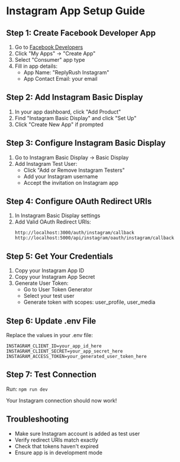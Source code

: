 # Instagram App Setup Guide

## Step 1: Create Facebook Developer App

1. Go to [Facebook Developers](https://developers.facebook.com/)
2. Click "My Apps" → "Create App"
3. Select "Consumer" app type
4. Fill in app details:
   - App Name: "ReplyRush Instagram"
   - App Contact Email: your email

## Step 2: Add Instagram Basic Display

1. In your app dashboard, click "Add Product"
2. Find "Instagram Basic Display" and click "Set Up"
3. Click "Create New App" if prompted

## Step 3: Configure Instagram Basic Display

1. Go to Instagram Basic Display → Basic Display
2. Add Instagram Test User:
   - Click "Add or Remove Instagram Testers"
   - Add your Instagram username
   - Accept the invitation on Instagram app

## Step 4: Configure OAuth Redirect URIs

1. In Instagram Basic Display settings
2. Add Valid OAuth Redirect URIs:
   ```
   http://localhost:3000/auth/instagram/callback
   http://localhost:5000/api/instagram/oauth/instagram/callback
   ```

## Step 5: Get Your Credentials

1. Copy your Instagram App ID
2. Copy your Instagram App Secret
3. Generate User Token:
   - Go to User Token Generator
   - Select your test user
   - Generate token with scopes: user_profile, user_media

## Step 6: Update .env File

Replace the values in your .env file:

```env
INSTAGRAM_CLIENT_ID=your_app_id_here
INSTAGRAM_CLIENT_SECRET=your_app_secret_here
INSTAGRAM_ACCESS_TOKEN=your_generated_user_token_here
```

## Step 7: Test Connection

Run: `npm run dev`

Your Instagram connection should now work!

## Troubleshooting

- Make sure Instagram account is added as test user
- Verify redirect URIs match exactly
- Check that tokens haven't expired
- Ensure app is in development mode
